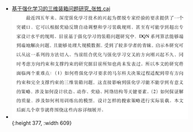 - [基于强化学习的三维装箱问题研究_张甡.caj](../assets/基于强化学习的三维装箱问题研究_张甡_1652792229862_0.caj)
- ![image.png](../assets/image_1652792293035_0.png){:height 377, :width 609}